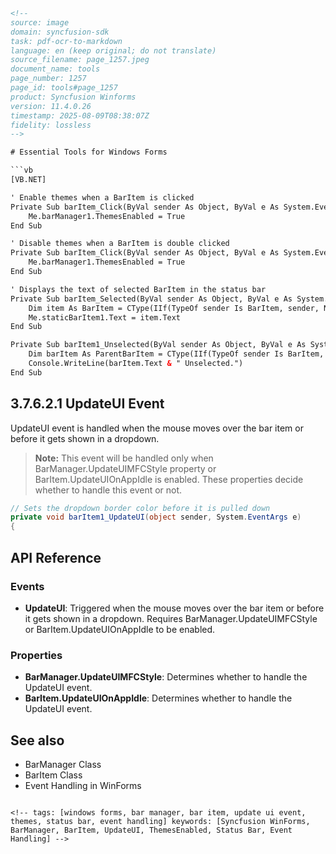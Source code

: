 ```html
<!--
source: image
domain: syncfusion-sdk
task: pdf-ocr-to-markdown
language: en (keep original; do not translate)
source_filename: page_1257.jpeg
document_name: tools
page_number: 1257
page_id: tools#page_1257
product: Syncfusion Winforms
version: 11.4.0.26
timestamp: 2025-08-09T08:38:07Z
fidelity: lossless
-->

# Essential Tools for Windows Forms

```vb
[VB.NET]

' Enable themes when a BarItem is clicked
Private Sub barItem_Click(ByVal sender As Object, ByVal e As System.EventArgs)
    Me.barManager1.ThemesEnabled = True
End Sub

' Disable themes when a BarItem is double clicked
Private Sub barItem_Click(ByVal sender As Object, ByVal e As System.EventArgs)
    Me.barManager1.ThemesEnabled = True
End Sub

' Displays the text of selected BarItem in the status bar
Private Sub barItem_Selected(ByVal sender As Object, ByVal e As System.EventArgs)
    Dim item As BarItem = CType(IIf(TypeOf sender Is BarItem, sender, Nothing), BarItem)
    Me.staticBarItem1.Text = item.Text
End Sub

Private Sub barItem1_Unselected(ByVal sender As Object, ByVal e As System.EventArgs)
    Dim barItem As ParentBarItem = CType(IIf(TypeOf sender Is BarItem, sender, Nothing), BarItem)
    Console.WriteLine(barItem.Text & " Unselected.")
End Sub
```

## 3.7.6.2.1 UpdateUI Event

UpdateUI event is handled when the mouse moves over the bar item or before it gets shown in a dropdown.

> **Note:** This event will be handled only when BarManager.UpdateUIMFCStyle property or BarItem.UpdateUIOnAppIdle is enabled. These properties decide whether to handle this event or not.

```csharp
// Sets the dropdown border color before it is pulled down
private void barItem1_UpdateUI(object sender, System.EventArgs e)
{
```

## API Reference

### Events
- **UpdateUI**: Triggered when the mouse moves over the bar item or before it gets shown in a dropdown. Requires BarManager.UpdateUIMFCStyle or BarItem.UpdateUIOnAppIdle to be enabled.

### Properties
- **BarManager.UpdateUIMFCStyle**: Determines whether to handle the UpdateUI event.
- **BarItem.UpdateUIOnAppIdle**: Determines whether to handle the UpdateUI event.

## See also
- BarManager Class
- BarItem Class
- Event Handling in WinForms
``` 

<!-- tags: [windows forms, bar manager, bar item, update ui event, themes, status bar, event handling] keywords: [Syncfusion WinForms, BarManager, BarItem, UpdateUI, ThemesEnabled, Status Bar, Event Handling] -->
```